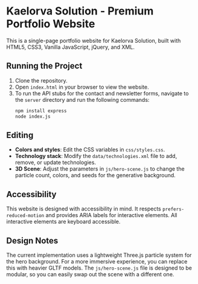 # Kaelorva Solution - Premium Portfolio Website

This is a single-page portfolio website for Kaelorva Solution, built with HTML5, CSS3, Vanilla JavaScript, jQuery, and XML.

## Running the Project

1. Clone the repository.
2. Open `index.html` in your browser to view the website.
3. To run the API stubs for the contact and newsletter forms, navigate to the `server` directory and run the following commands:
   ```bash
   npm install express
   node index.js
   ```

## Editing

- **Colors and styles**: Edit the CSS variables in `css/styles.css`.
- **Technology stack**: Modify the `data/technologies.xml` file to add, remove, or update technologies.
- **3D Scene**: Adjust the parameters in `js/hero-scene.js` to change the particle count, colors, and seeds for the generative background.

## Accessibility

This website is designed with accessibility in mind. It respects `prefers-reduced-motion` and provides ARIA labels for interactive elements. All interactive elements are keyboard accessible.

## Design Notes

The current implementation uses a lightweight Three.js particle system for the hero background. For a more immersive experience, you can replace this with heavier GLTF models. The `js/hero-scene.js` file is designed to be modular, so you can easily swap out the scene with a different one.
